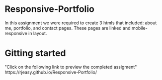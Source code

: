 # Responsive-Portfolio
<p>
    In this assignment we were required to create 3 htmls that included: about me, portfolio, and contact pages. These pages are linked and mobile-responsive in layout. 

# Gitting started
<p>
"Click on the following link to preview the completed assigment"
   https://rjeasy.github.io/Responsive-Portfolio/
  
